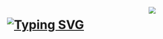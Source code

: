 <img align="right" 
  src="https://visitor-badge.laobi.icu/badge?page_id=paraschavre22.paraschavre22" />

<h1 align="center">
  <a href="https://git.io/typing-svg"><img src="https://readme-typing-svg.demolab.com?font=Fira+Code&weight=600&pause=1000&color=1E698A&center=true&vCenter=true&random=false&width=435&lines=Ciao+a+tutti+!" alt="Typing SVG" /></a>
</h1>
